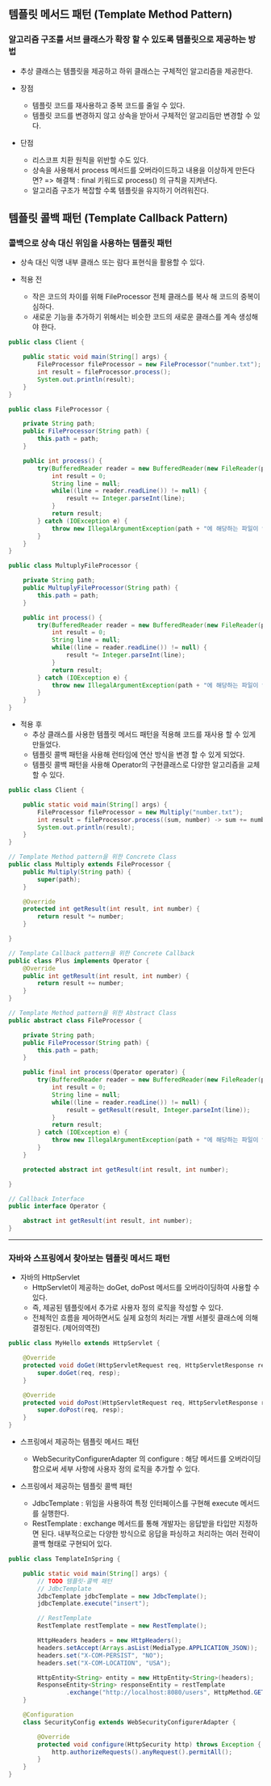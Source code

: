## 템플릿 메서드 패턴 (Template Method Pattern)
### 알고리즘 구조를 서브 클래스가 확장 할 수 있도록 템플릿으로 제공하는 방법
- 추상 클래스는 템플릿을 제공하고 하위 클래스는 구체적인 알고리즘을 제공한다.

- 장점
  - 템플릿 코드를 재사용하고 중복 코드를 줄일 수 있다.
  - 템플릿 코드를 변경하지 않고 상속을 받아서 구체적인 알고리듬만 변경할 수 있다.
- 단점
  - 리스코프 치환 원칙을 위반할 수도 있다. 
  - 상속을 사용해서 process 메서드를 오버라이드하고 내용을 이상하게 만든다면? => 해결책 : final 키워드로 process() 의 규칙을 지켜낸다.
  - 알고리즘 구조가 복잡할 수록 템플릿을 유지하기 어려워진다.

## 템플릿 콜백 패턴 (Template Callback Pattern)
### 콜백으로 상속 대신 위임을 사용하는 템플릿 패턴
- 상속 대신 익명 내부 클래스 또는 람다 표현식을 활용할 수 있다.

- 적용 전
  - 작은 코드의 차이를 위해 FileProcessor 전체 클래스를 복사 해 코드의 중복이 심하다.
  - 새로운 기능을 추가하기 위해서는 비슷한 코드의 새로운 클래스를 계속 생성해야 한다.

```java
public class Client {

    public static void main(String[] args) {
        FileProcessor fileProcessor = new FileProcessor("number.txt");
        int result = fileProcessor.process();
        System.out.println(result);
    }
}
```

```java
public class FileProcessor {

    private String path;
    public FileProcessor(String path) {
        this.path = path;
    }

    public int process() {
        try(BufferedReader reader = new BufferedReader(new FileReader(path))) {
            int result = 0;
            String line = null;
            while((line = reader.readLine()) != null) {
                result += Integer.parseInt(line);
            }
            return result;
        } catch (IOException e) {
            throw new IllegalArgumentException(path + "에 해당하는 파일이 없습니다.", e);
        }
    }
}
```

```java
public class MultuplyFileProcessor {

    private String path;
    public MultuplyFileProcessor(String path) {
        this.path = path;
    }

    public int process() {
        try(BufferedReader reader = new BufferedReader(new FileReader(path))) {
            int result = 0;
            String line = null;
            while((line = reader.readLine()) != null) {
                result *= Integer.parseInt(line);
            }
            return result;
        } catch (IOException e) {
            throw new IllegalArgumentException(path + "에 해당하는 파일이 없습니다.", e);
        }
    }
}
```


- 적용 후
  - 추상 클래스를 사용한 템플릿 메서드 패턴을 적용해 코드를 재사용 할 수 있게 만들었다.
  - 템플릿 콜백 패턴을 사용해 런타임에 연산 방식을 변경 할 수 있게 되었다.
  - 템플릿 콜백 패턴을 사용해 Operator의 구현클래스로 다양한 알고리즘을 교체할 수 있다.

```java
public class Client {

    public static void main(String[] args) {
        FileProcessor fileProcessor = new Multiply("number.txt");
        int result = fileProcessor.process((sum, number) -> sum += number);
        System.out.println(result);
    }
}
```

```java
// Template Method pattern을 위한 Concrete Class
public class Multiply extends FileProcessor {
    public Multiply(String path) {
        super(path);
    }

    @Override
    protected int getResult(int result, int number) {
        return result *= number;
    }

}
```

```java
// Template Callback pattern을 위한 Concrete Callback
public class Plus implements Operator {
    @Override
    public int getResult(int result, int number) {
        return result += number;
    }
}
```

```java
// Template Method pattern을 위한 Abstract Class
public abstract class FileProcessor {

    private String path;
    public FileProcessor(String path) {
        this.path = path;
    }

    public final int process(Operator operator) {
        try(BufferedReader reader = new BufferedReader(new FileReader(path))) {
            int result = 0;
            String line = null;
            while((line = reader.readLine()) != null) {
                result = getResult(result, Integer.parseInt(line));
            }
            return result;
        } catch (IOException e) {
            throw new IllegalArgumentException(path + "에 해당하는 파일이 없습니다.", e);
        }
    }

    protected abstract int getResult(int result, int number);

}
```

```java
// Callback Interface
public interface Operator {

    abstract int getResult(int result, int number);
}
```


---

### 자바와 스프링에서 찾아보는 템플릿 메서드 패턴

- 자바의 HttpServlet 
  - HttpServlet이 제공하는 doGet, doPost 메서드를 오버라이딩하여 사용할 수 있다.
  - 즉, 제공된 템플릿에서 추가로 사용자 정의 로직을 작성할 수 있다.
  - 전체적인 흐름을 제어하면서도 실제 요청의 처리는 개별 서블릿 클래스에 의해 결정된다. (제어의역전)
```java
public class MyHello extends HttpServlet {

    @Override
    protected void doGet(HttpServletRequest req, HttpServletResponse resp) throws ServletException, IOException {
        super.doGet(req, resp);
    }

    @Override
    protected void doPost(HttpServletRequest req, HttpServletResponse resp) throws ServletException, IOException {
        super.doPost(req, resp);
    }
}
```


- 스프링에서 제공하는 템플릿 메서드 패턴
  - WebSecurityConfigurerAdapter 의 configure : 해당 메서드를 오버라이딩함으로써 세부 사항에 사용자 정의 로직을 추가할 수 있다.

- 스프링에서 제공하는 템플릿 콜백 패턴
  - JdbcTemplate : 위임을 사용하여 특정 인터페이스를 구현해 execute 메서드를 실행한다.
  - RestTemplate : exchange 메서드를 통해 개발자는 응답받을 타입만 지정하면 된다. 내부적으로는 다양한 방식으로 응답을 파싱하고 처리하는 여러 전략이 콜백 형태로 구현되어 있다.


```java
public class TemplateInSpring {

    public static void main(String[] args) {
        // TODO 템플릿-콜백 패턴
        // JdbcTemplate
        JdbcTemplate jdbcTemplate = new JdbcTemplate();
        jdbcTemplate.execute("insert");

        // RestTemplate
        RestTemplate restTemplate = new RestTemplate();

        HttpHeaders headers = new HttpHeaders();
        headers.setAccept(Arrays.asList(MediaType.APPLICATION_JSON));
        headers.set("X-COM-PERSIST", "NO");
        headers.set("X-COM-LOCATION", "USA");

        HttpEntity<String> entity = new HttpEntity<String>(headers);
        ResponseEntity<String> responseEntity = restTemplate
                .exchange("http://localhost:8080/users", HttpMethod.GET, entity, String.class);
    }

    @Configuration
    class SecurityConfig extends WebSecurityConfigurerAdapter {

        @Override
        protected void configure(HttpSecurity http) throws Exception {
            http.authorizeRequests().anyRequest().permitAll();
        }
    }
}
```